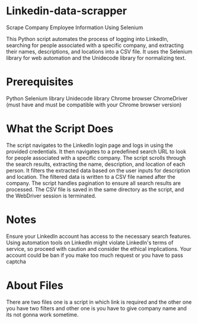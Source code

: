 # Linkedin-data-scrapper
Scrape Company Employee Information Using Selenium

This Python script automates the process of logging into LinkedIn, searching for people associated with a specific company, and extracting their names, descriptions, and locations into a CSV file. It uses the Selenium library for web automation and the Unidecode library for normalizing text.


# Prerequisites
Python 
Selenium library
Unidecode library
Chrome browser
ChromeDriver (must have and must be compatible with your Chrome browser version)

# What the Script Does
The script navigates to the LinkedIn login page and logs in using the provided credentials.
It then navigates to a predefined search URL to look for people associated with a specific company.
The script scrolls through the search results, extracting the name, description, and location of each person.
It filters the extracted data based on the user inputs for description and location.
The filtered data is written to a CSV file named after the company.
The script handles pagination to ensure all search results are processed.
The CSV file is saved in the same directory as the script, and the WebDriver session is terminated.

# Notes
Ensure your LinkedIn account has access to the necessary search features.
Using automation tools on LinkedIn might violate LinkedIn's terms of service, so proceed with caution and consider the ethical implications.
Your account could be ban if you make too much request or you have to pass captcha 

# About Files
There are two files one is a script in which link is required and the other one you have two filters and other one is you have to give company name and its not gonna work sometime.


